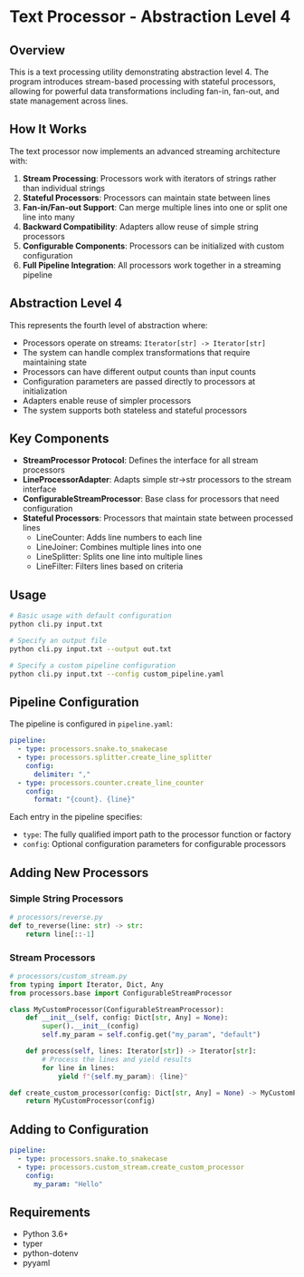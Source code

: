 # Text Processor - Abstraction Level 4

## Overview

This is a text processing utility demonstrating abstraction level 4. The program introduces stream-based processing with stateful processors, allowing for powerful data transformations including fan-in, fan-out, and state management across lines.

## How It Works

The text processor now implements an advanced streaming architecture with:

1. **Stream Processing**: Processors work with iterators of strings rather than individual strings
2. **Stateful Processors**: Processors can maintain state between lines
3. **Fan-in/Fan-out Support**: Can merge multiple lines into one or split one line into many
4. **Backward Compatibility**: Adapters allow reuse of simple string processors
5. **Configurable Components**: Processors can be initialized with custom configuration
6. **Full Pipeline Integration**: All processors work together in a streaming pipeline

## Abstraction Level 4

This represents the fourth level of abstraction where:

- Processors operate on streams: `Iterator[str] -> Iterator[str]`
- The system can handle complex transformations that require maintaining state
- Processors can have different output counts than input counts
- Configuration parameters are passed directly to processors at initialization
- Adapters enable reuse of simpler processors
- The system supports both stateless and stateful processors

## Key Components

- **StreamProcessor Protocol**: Defines the interface for all stream processors
- **LineProcessorAdapter**: Adapts simple str->str processors to the stream interface
- **ConfigurableStreamProcessor**: Base class for processors that need configuration
- **Stateful Processors**: Processors that maintain state between processed lines
  - LineCounter: Adds line numbers to each line
  - LineJoiner: Combines multiple lines into one
  - LineSplitter: Splits one line into multiple lines
  - LineFilter: Filters lines based on criteria

## Usage

```bash
# Basic usage with default configuration
python cli.py input.txt

# Specify an output file
python cli.py input.txt --output out.txt

# Specify a custom pipeline configuration
python cli.py input.txt --config custom_pipeline.yaml
```

## Pipeline Configuration

The pipeline is configured in `pipeline.yaml`:

```yaml
pipeline:
  - type: processors.snake.to_snakecase
  - type: processors.splitter.create_line_splitter
    config:
      delimiter: ","
  - type: processors.counter.create_line_counter
    config:
      format: "{count}. {line}"
```

Each entry in the pipeline specifies:

- `type`: The fully qualified import path to the processor function or factory
- `config`: Optional configuration parameters for configurable processors

## Adding New Processors

### Simple String Processors

```python
# processors/reverse.py
def to_reverse(line: str) -> str:
    return line[::-1]
```

### Stream Processors

```python
# processors/custom_stream.py
from typing import Iterator, Dict, Any
from processors.base import ConfigurableStreamProcessor

class MyCustomProcessor(ConfigurableStreamProcessor):
    def __init__(self, config: Dict[str, Any] = None):
        super().__init__(config)
        self.my_param = self.config.get("my_param", "default")

    def process(self, lines: Iterator[str]) -> Iterator[str]:
        # Process the lines and yield results
        for line in lines:
            yield f"{self.my_param}: {line}"

def create_custom_processor(config: Dict[str, Any] = None) -> MyCustomProcessor:
    return MyCustomProcessor(config)
```

## Adding to Configuration

```yaml
pipeline:
  - type: processors.snake.to_snakecase
  - type: processors.custom_stream.create_custom_processor
    config:
      my_param: "Hello"
```

## Requirements

- Python 3.6+
- typer
- python-dotenv
- pyyaml
